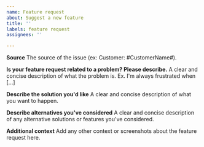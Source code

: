 ```yaml
---
name: Feature request
about: Suggest a new feature
title: ''
labels: feature request
assignees: ''

---
```


**Source**
The source of the issue (ex: Customer: #CustomerName#).

**Is your feature request related to a problem? Please describe.**
A clear and concise description of what the problem is. Ex. I'm always frustrated when [...]

**Describe the solution you'd like**
A clear and concise description of what you want to happen.

**Describe alternatives you've considered**
A clear and concise description of any alternative solutions or features you've considered.

**Additional context**
Add any other context or screenshots about the feature request here.
